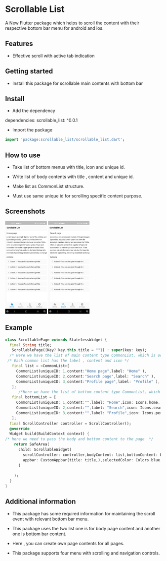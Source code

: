 # Scrollable List

A New Flutter package which helps to scroll the content with their respective bottom bar menu for android and ios.

## Features

* Effective scroll with active tab indication

## Getting started

* Install this package for scrollable main contents with bottom bar

## Install

* Add the dependency

dependencies:
  scrollable_list: ^0.0.1

* Import the package

```dart
import 'package:scrollable_list/scrollable_list.dart';
```

## How to use

* Take list of bottom menus with title, icon and unique id.

* Write list of body contents with title , content and unique id.

* Make list as CommonList structure.

* Must use same unique id for scrolling specific content purpose.

## Screenshots

<img src="home.jpg" height="300em" />
<img src="search.jpg" height="300em" />

## Example

```dart
class ScrollablePage extends StatelessWidget {
  final String title;
   ScrollablePage({Key? key,this.title = ""}) : super(key: key);
  /* Here we have the list of main content type CommonList, which is occupy the body of the page */ 
 /* Each common list has the label , content and icon */
   final list = <CommonList>[
     CommonList(uniqueID: 1,content:"Home page",label: "Home" ),
     CommonList(uniqueID: 2,content:"Search page",label: "Search" ),
     CommonList(uniqueID: 3,content:"Profile page",label: "Profile" ),
   ];
      /*Here we have the list of bottom content type CommonList, which is occupy the bottom of the page */
   final bottomList = [
     CommonList(uniqueID: 1,content:"",label: "Home",icon: Icons.home, ),
     CommonList(uniqueID: 2,content:"",label: "Search",icon: Icons.search_rounded, ),
     CommonList(uniqueID: 3,content:"",label: "Profile",icon: Icons.person, ),
   ];
  final ScrollController controller = ScrollController();
  @override
  Widget build(BuildContext context) {
/* here we need to pass the body and bottom content to the page  */
    return SafeArea(
      child: ScrollableWidget(
        scrollController: controller,bodyContent: list,bottomContent: bottomList,
        appbar: CustomAppbar(title: title,),selectedColor: Colors.blue,unSelectedColor: Colors.black38,
      )

    );
  }
}
```
## Additional information

* This package has some required information for maintaining the scroll event with relevant bottom bar menu.

* This package uses the two list one is for body page content and another one is bottom bar content.

* Here , you can create own page contents for all pages.

* This package supports four menu with scrolling and navigation controls.


